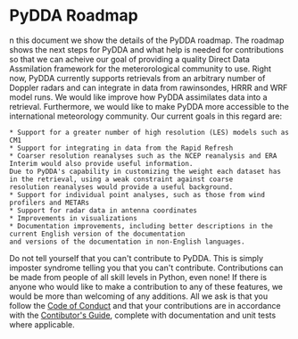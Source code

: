 # PyDDA Roadmap

n this document we show the details of the PyDDA roadmap. The roadmap shows the next steps for PyDDA and what help is needed for
contributions so that we can acheive our goal of providing a quality Direct Data Assmilation framework for the meterorological community
to use. Right now, PyDDA currently supports retrievals from an arbitrary number of Doppler radars and can integrate in data from rawinsondes,
HRRR and WRF model runs. We would like improve how PyDDA assimilates data into a retrieval. Furthermore, we would like to make PyDDA
more accessible to the international meteorology community. Our current goals in this regard are:

    * Support for a greater number of high resolution (LES) models such as CM1
    * Support for integrating in data from the Rapid Refresh
    * Coarser resolution reanalyses such as the NCEP reanalysis and ERA Interim would also provide useful information.
    Due to PyDDA's capability in customizing the weight each dataset has in the retrieval, using a weak constraint against coarse
    resolution reanalyses would provide a useful background.
    * Support for individual point analyses, such as those from wind profilers and METARs
    * Support for radar data in antenna coordinates
    * Improvements in visualizations
    * Documentation improvements, including better descriptions in the current English version of the documentation
    and versions of the documentation in non-English languages.

 Do not tell yourself that you can't contribute to PyDDA. This is simply imposter syndrome telling you that you can't contribute.
 Contributions can be made from people of all skill levels in Python, even none! If there is anyone who would like to make a contribution
 to any of these features, we would be more than welcoming of any additions. All we ask is that you follow the
 [Code of Conduct](https://github.com/openradar/PyDDA/blob/master/CODE_OF_CONDUCT.md) and that your contributions are in accordance with
 the [Contibutor's Guide](https://openradarscience.org/PyDDA/contributors_guide/index.html), complete with documentation and unit
 tests where applicable.
